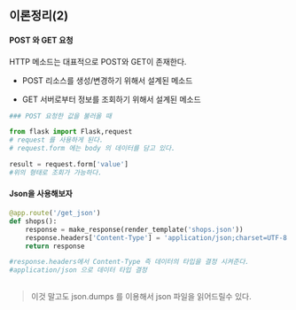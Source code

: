 ## 이론정리(2)

#### POST 와 GET 요청

HTTP 메소드는 대표적으로 POST와 GET이 존재한다.

* POST
리소스를 생성/변경하기 위해서 설계된 메소드

* GET
서버로부터 정보를 조회하기 위해서 설계된 메소드

```python
### POST 요청한 값을 불러올 때

from flask import Flask,request
# request 를 사용하게 된다.
# request.form 에는 body 의 데이터를 담고 있다.

result = request.form['value']
#위의 형태로 조회가 가능하다.
```

#### Json을 사용해보자

```python
@app.route('/get_json')
def shops():
    response = make_response(render_template('shops.json'))
    response.headers['Content-Type'] = 'application/json;charset=UTF-8'
    return response

#response.headers에서 Content-Type 즉 데이터의 타입을 결정 시켜준다.
#application/json 으로 데이터 타입 결정
    
```

> 이것 말고도 json.dumps 를 이용해서 json 파일을 읽어드릴수 있다.
